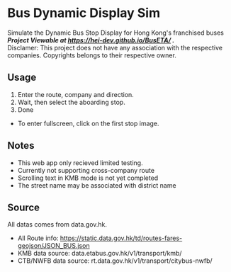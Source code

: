 # Bus Dynamic Display Sim
 Simulate the Dynamic Bus Stop Display for Hong Kong's franchised buses\
***Project Viewable at https://hei-dev.github.io/BusETA/ .***\
 Disclamer: This project does not have any association with the respective companies. Copyrights belongs to their respective owner.
 
## Usage
 1. Enter the route, company and direction.
 2. Wait, then select the aboarding stop.
 3. Done
 - To enter fullscreen, click on the first stop image.

## Notes
 - This web app only recieved limited testing.
 - Currently not supporting cross-company route
 - Scrolling text in KMB mode is not yet completed
 - The street name may be associated with district name

## Source
 All datas comes from data.gov.hk.
 - All Route info: https://static.data.gov.hk/td/routes-fares-geojson/JSON_BUS.json
 - KMB data source: data.etabus.gov.hk/v1/transport/kmb/
 - CTB/NWFB data source: rt.data.gov.hk/v1/transport/citybus-nwfb/
